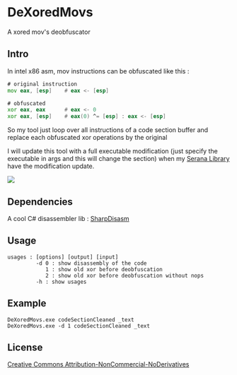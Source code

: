 # DeXoredMovs
A xored mov's deobfuscator

## Intro

In intel x86 asm, mov instructions can be obfuscated like this :

```asm
# original instruction
mov eax, [esp]    # eax <- [esp]

# obfuscated
xor eax, eax      # eax <- 0
xor eax, [esp]    # eax(0) ^= [esp] : eax <- [esp]
```

So my tool just loop over all instructions of a code section buffer and replace each obfuscated xor operations by the original

I will update this tool with a full executable modification (just specify the executable in args and this will change the section) when my [Serana Library](https://github.com/whereisr0da/Serana-Lib) have the modification update. 

![](demo.gif)

## Dependencies
A cool C# disassembler lib : [SharpDisasm](https://github.com/spazzarama/SharpDisasm)

## Usage

```
usages : [options] [output] [input]
         -d 0 : show disassembly of the code
            1 : show old xor before deobfuscation
            2 : show old xor before deobfuscation without nops
         -h : show usages
```

## Example

```
DeXoredMovs.exe codeSectionCleaned _text
DeXoredMovs.exe -d 1 codeSectionCleaned _text
```

## License
[Creative Commons Attribution-NonCommercial-NoDerivatives](http://creativecommons.org/licenses/by-nc-nd/4.0/)
